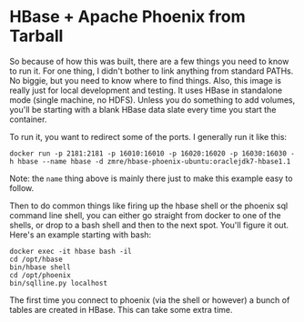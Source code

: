 # HBase + Apache Phoenix from Tarball

So because of how this was built, there are a few things you need to know to run it.  For one thing, I didn't bother to link anything from standard PATHs.  No biggie, but you need to know where to find things.  Also, this image is really just for local development and testing.  It uses HBase in standalone mode (single machine, no HDFS).  Unless you do something to add volumes, you'll be starting with a blank HBase data slate every time you start the container.

To run it, you want to redirect some of the ports.  I generally run it like this:

    docker run -p 2181:2181 -p 16010:16010 -p 16020:16020 -p 16030:16030 -h hbase --name hbase -d zmre/hbase-phoenix-ubuntu:oraclejdk7-hbase1.1

Note: the `name` thing above is mainly there just to make this example easy to follow.

Then to do common things like firing up the hbase shell or the phoenix sql command line shell, you can either go straight from docker to one of the shells, or drop to a bash shell and then to the next spot.  You'll figure it out.  Here's an example starting with bash:

    docker exec -it hbase bash -il
    cd /opt/hbase
    bin/hbase shell
    cd /opt/phoenix
    bin/sqlline.py localhost

The first time you connect to phoenix (via the shell or however) a bunch of tables are created in HBase.  This can take some extra time.
